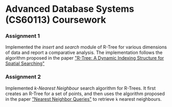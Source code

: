# Advanced Database Systems (CS60113) Coursework

### Assignment 1
Implemented the *insert* and *search* module of R-Tree for various dimensions of data and report a comparative analysis. 
The implementation follows the algorithm proposed in the paper ["R-Tree: A Dynamic Indexing Structure for Spatial Searching"](http://www-db.deis.unibo.it/courses/SI-LS/papers/Gut84.pdf)


### Assignment 2
Implemented *k-Nearest Neighbour* search algorithm for R-Trees. It first creates an R-Tree for a set of points, and then uses the algorithm proposed in the paper ["Nearest Neighbor Queries"](https://dl.acm.org/doi/10.1145/223784.223794) to retrieve `k` nearest neighbours.